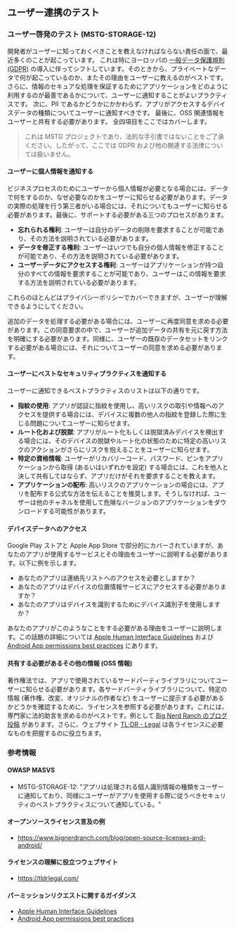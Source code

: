 ## ユーザー連携のテスト

### ユーザー啓発のテスト (MSTG-STORAGE-12)

開発者がユーザーに知っておくべきことを教えなければならない責任の面で、最近多くのことが起こっています。
これは特にヨーロッパの [一般データ保護規則 (GDPR)](https://gdpr-info.eu/ "GDPR") の導入に伴ってシフトしています。そのときから、プライベートなデータで何が起こっているのか、またその理由をユーザーに教えるのがベストです。
さらに、情報のセキュアな処理を保証するためにアプリケーションをどのように利用するのが最善であるかについて、ユーザーに通知することがよいプラクティスです。
次に、PII であるかどうかにかかわらず、アプリがアクセスするデバイスデータの種類についてユーザーに通知すべきです。
最後に、OSS 関連情報をユーザーと共有する必要があります。
全四項目をここではカバーします。

> これは MSTG プロジェクトであり、法的な手引書ではないことをご了承ください。したがって、ここでは GDPR および他の関連する法律については扱いません。

#### ユーザーに個人情報を通知する

ビジネスプロセスのためにユーザーから個人情報が必要となる場合には、データで何をするのか、なぜ必要なのかをユーザーに知らせる必要があります。データの実際の処理を行う第三者がいる場合には、それについてもユーザーに知らせる必要があります。最後に、サポートする必要がある三つのプロセスがあります。

- **忘れられる権利**: ユーザーは自分のデータの削除を要求することが可能であり、その方法を説明されている必要があります。
- **データを修正する権利**: ユーザーはいつでも自分の個人情報を修正することが可能であり、その方法を説明されている必要があります。
- **ユーザーデータにアクセスする権利**: ユーザーはアプリケーションが持つ自分のすべての情報を要求することが可能であり、ユーザーはこの情報を要求する方法を説明されている必要があります。

これらのほとんどはプライバシーポリシーでカバーできますが、ユーザーが理解できるようにしてください。

追加のデータを処理する必要がある場合には、ユーザーに再度同意を求める必要があります。この同意要求の中で、ユーザーが追加データの共有を元に戻す方法を明確にする必要があります。同様に、ユーザーの既存のデータセットをリンクする必要がある場合には、それについてユーザーの同意を求める必要があります。

#### ユーザーにベストなセキュリティプラクティスを通知する

ユーザーに通知できるベストプラクティスのリストは以下の通りです。

- **指紋の使用**: アプリが認証に指紋を使用し、高いリスクの取引や情報へのアクセスを提供する場合には、デバイスに複数の他人の指紋を登録した際に生じる問題についてユーザーに知らせます。
- **ルート化および脱獄**: アプリがルート化もしくは脱獄済みデバイスを検出する場合には、そのデバイスの脱獄やルート化の状態のために特定の高いリスクのアクションがさらにリスクを抱えることをユーザーに知らせます。
- **特定の資格情報**: ユーザーがリカバリーコード、パスワード、ピンをアプリケーションから取得 (あるいはいずれかを設定) する場合には、これを他人と決して共有してはならず、アプリだけがそれを要求することを教えます。
- **アプリケーションの配布**: 高いリスクのアプリケーションの場合には、アプリを配布する公式な方法を伝えることを推奨します。そうしなければ、ユーザーは他のチャネルを使用して危険なバージョンのアプリケーションをダウンロードする可能性があります。

#### デバイスデータへのアクセス

Google Play ストアと Apple App Store で部分的にカバーされていますが、あなたのアプリが使用するサービスとその理由をユーザーに説明する必要があります。以下に例を示します。

- あなたのアプリは連絡先リストへのアクセスを必要としますか？
- あなたのアプリはデバイスの位置情報サービスにアクセスする必要がありますか？
- あなたのアプリはデバイスを識別するためにデバイス識別子を使用しますか？

あなたのアプリがこのようなことをする必要がある理由をユーザーに説明します。この話題の詳細については [Apple Human Interface Guidelines](https://developer.apple.com/design/human-interface-guidelines/ios/app-architecture/requesting-permission/ "Apple Human Interface Guidelines") および [Android App permissions best practices](https://developer.android.com/training/permissions/requesting.html#explain "Android App permissions best practices") にあります。

#### 共有する必要があるその他の情報 (OSS 情報)

著作権法では、アプリで使用されているサードパーティライブラリについてユーザーに知らせる必要があります。各サードパーティライブラリについて、特定の情報 (著作権、改変、オリジナルの作者など) をユーザーに提示する必要があるかどうかを確認するために、ライセンスを参照する必要があります。これには、専門家に法的助言を求めるのがベストです。例として [Big Nerd Ranch のブログ投稿](https://www.bignerdranch.com/blog/open-source-licenses-and-android/ "Example on license overview") があります。さらに、ウェブサイト [TL;DR - Legal](https://tldrlegal.com/ "TL;DR - Legal") は各ライセンスに必要なものを把握するのに役立ちます。

### 参考情報

#### OWASP MASVS

- MSTG-STORAGE-12: "アプリは処理される個人識別情報の種類をユーザーに通知しており、同様にユーザーがアプリを使用する際に従うべきセキュリティのベストプラクティスについて通知している。"

#### オープンソースライセンス言及の例

- <https://www.bignerdranch.com/blog/open-source-licenses-and-android/>

#### ライセンスの理解に役立つウェブサイト

- <https://tldrlegal.com/>

#### パーミッションリクエストに関するガイダンス

- [Apple Human Interface Guidelines](https://developer.apple.com/design/human-interface-guidelines/ios/app-architecture/requesting-permission/ "Apple Human Interface Guidelines")
- [Android App permissions best practices](https://developer.android.com/training/permissions/requesting.html#explain "Android App permissions best practices")
